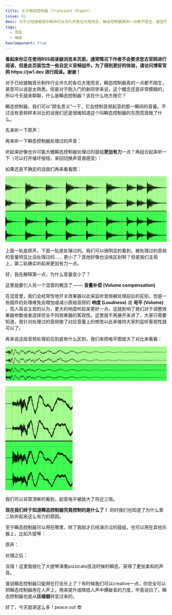 ```yaml
---
title: 关于瞬态控制器（Transient Shaper）
issue: 61
desc: 对于已经接触音乐制作行业许久的各位大佬而言，瞬态控制器真的一点都不陌生，甚至可以说是太熟悉。但是对于刚入门的新同学来说，这个概念还是非常模糊的，所以今天就来聊聊，什么是瞬态控制器？该在什么地方用它？
tags:
  - 混音
  - 编曲
hasComponent: true
---
```


<div class="sugg-back">
    <strong>看起来你正在使用RSS阅读器浏览本页面，通常情况下作者不会要求您去官网进行阅读，但是此页面包含一些自定义音频组件，为了得到更好的体验，请访问博客官网 https://jw1.dev 进行阅读。谢谢！</strong>
    <br>
</div>

对于已经接触音乐制作行业许久的各位大佬而言，瞬态控制器真的一点都不陌生，甚至可以说是太熟悉。但是对于刚入门的新同学来说，这个概念还是非常模糊的，所以今天就来聊聊，什么是瞬态控制器？该在什么地方用它？

瞬态控制器，我们可以“顾名思义”一下，它会控制音频起音的那一瞬间的音量。不过没有音频样本对比的话我们还是很难知道这个叫瞬态控制器的东西究竟做了什么。

先来听一下原声：

<app-audio src="/p_assets/202109/a01/a01_3.mp3"></app-audio>  

再来听一下瞬态控制器处理过的声音：

<app-audio src="/p_assets/202109/a01/a01_4.mp3"></app-audio>  

听起来好像也许可能大概瞬态控制器处理过的鼓组**更加有力**一点？再组合起来听一下（可以打开循环按钮，来回切换声音源感受）：  

<app-audio-diff :on="{src: '/p_assets/202109/a01/a01_3.mp3', text: '原声'}" :off="{src: '/p_assets/202109/a01/a01_4.mp3', text: '经过瞬态控制器处理的声音'}"></app-audio-diff>  

如果还是不确定的话我们再来看看图：

![Image](/p_assets/202109/a01/Untitled.png)

上面一轨是原声，下面一轨是处理过的。我们可以很明显的看到，被处理过的音频的音量明显比没处理过的…… 更小了？其他好像也没啥区别啊？但是我们主观上，第二轨确实听起来更加有力一点。

好，我先解释第一点，为什么音量变小了？

这里就要引入另一个混音的概念了 —— **音量补偿 (Volume compensation)**

在混音里，我们会经常性地开关效果器以此来监听音频被处理前后的区别，但是一些插件的处理难免会增加或减小原始音频的 **响度 (Loudness)** 或 **电平 (Volume)** ，而人耳会主观的认为，更大的响度听起来更好一点，这就影响了我们对于调整效果器参数或者选择完全不同效果器的客观性。这里就不再展开来讲了，大家只需要知道，我针对处理过的音频做了对应音量上的修改以此来维持大家的监听客观性就可以了。

再来说这段音频处理前后到底有什么区别，我们来把电平图放大了对比来看看：

![Image](/p_assets/202109/a01/Untitled%201.png)

![Image](/p_assets/202109/a01/Untitled%202.png)

我们可以非常清晰的看到，起音电平被放大了将近三倍。

**现在我们终于知道瞬态控制器究竟控制的是什么了！** 同时我们也知道了为什么第二轨听起来这么有力的原因。

至于瞬态控制器可以用在哪里，除了我刚才已经演示过的鼓组，也可以用在其他乐器上，比如大提琴：

原声：

<app-audio src="/p_assets/202109/a01/a01_5.mp3"></app-audio>  

处理之后：

<app-audio src="/p_assets/202109/a01/a01_6.mp3"></app-audio>  

没错！这里我弱化了大提琴演奏pizzicato技法时候的瞬态，获得了更加柔和的声音。

谁说瞬态控制器只能用在打击乐上了？有时候我们可以creative一点，你完全可以把瞬态控制器用在人声上，用来提升或降低人声中爆破音的力度，毕竟说白了，瞬态控制器也是从**压缩器**转变过来的。

好了，今天就讲这么多！peace out 😎  
